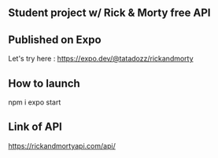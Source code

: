 ## Student project w/ Rick & Morty free API

## Published on Expo 

Let's try here : https://expo.dev/@tatadozz/rickandmorty

## How to launch

npm i
expo start

## Link of API

https://rickandmortyapi.com/api/
